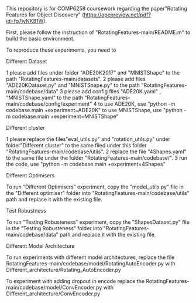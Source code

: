 This repository is for COMP6258 coursework regarding the paper"Rotating Features for Object Discovery" (https://openreview.net/pdf?id=fg7iyNK81W).


First,  please follow the instruction of "RotatingFeatures-main/README.m" to build the basic environment.

To reproduce these experiments, you need to 

Different Dataset

 1 please add files under folder "ADE20K2017" and "MNISTShape" to the path "RotatingFeatures-main/datasets". 
 2 please add files "ADE20KDataset.py" and "MNISTShape.py" to the path "RotatingFeatures-main/codebase/data"
 3 please add config files "ADE20K.yaml" , "MNISTShape.yaml" to the path "RotatingFeatures-main/codebase/config/experiment"
 4 to use ADE20K, use "python -m codebase.main +experiment=ADE20K"
   to use MNISTShape, use "python -m codebase.main +experiment=MNISTShape"

Different cluster

 1 please replace the files"eval_utils.py" and "rotation_utils.py" under folder"Different cluster" to the same filed under this folder "RotatingFeatures-main/codebase/utils".
 2 replace the file "4Shapes.yaml" to the same file under the  folder "RotatingFeatures-main/codebase/".
 3 run the code,  use "python -m codebase.main +experiment=4Shapes"

Different Optimisers

To run “Different Optimisers” experiment, copy the "model_utils.py" file in the "Different optimiser" folder into "RotatingFeatures-main/codebase/utils" path and replace it with the existing file.

Test Robustness

To run "Testing Robusteness" experiment, copy the "ShapesDataset.py" file in the "Testing Robusteness" folder into "RotatingFeatures-main/codebase/data" path and replace it with the existing file.

Different Model Architecture

To run experiments with different model architectures, replace the file	RotatingFeatures-main/codebase/model/RotatingAutoEncoder.py with Different_architecture/Rotating_AutoEncoder.py

To experiment with adding dropout in encode replace the RotatingFeatures-main/codebase/model/ConvEncoder.py with Different_architecture/ConvEncoder.py
